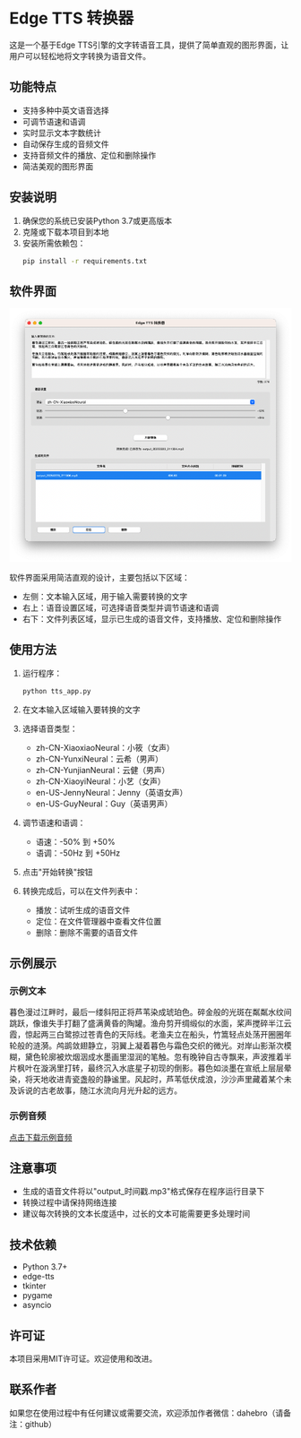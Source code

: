 # Edge TTS 转换器

这是一个基于Edge TTS引擎的文字转语音工具，提供了简单直观的图形界面，让用户可以轻松地将文字转换为语音文件。

## 功能特点

- 支持多种中英文语音选择
- 可调节语速和语调
- 实时显示文本字数统计
- 自动保存生成的音频文件
- 支持音频文件的播放、定位和删除操作
- 简洁美观的图形界面

## 安装说明

1. 确保您的系统已安装Python 3.7或更高版本
2. 克隆或下载本项目到本地
3. 安装所需依赖包：
   ```bash
   pip install -r requirements.txt
   ```

## 软件界面

![软件界面截图](images/interface.png)

软件界面采用简洁直观的设计，主要包括以下区域：
- 左侧：文本输入区域，用于输入需要转换的文字
- 右上：语音设置区域，可选择语音类型并调节语速和语调
- 右下：文件列表区域，显示已生成的语音文件，支持播放、定位和删除操作

## 使用方法

1. 运行程序：
   ```bash
   python tts_app.py
   ```

2. 在文本输入区域输入要转换的文字

3. 选择语音类型：
   - zh-CN-XiaoxiaoNeural：小筱（女声）
   - zh-CN-YunxiNeural：云希（男声）
   - zh-CN-YunjianNeural：云健（男声）
   - zh-CN-XiaoyiNeural：小艺（女声）
   - en-US-JennyNeural：Jenny（英语女声）
   - en-US-GuyNeural：Guy（英语男声）

4. 调节语速和语调：
   - 语速：-50% 到 +50%
   - 语调：-50Hz 到 +50Hz

5. 点击"开始转换"按钮

6. 转换完成后，可以在文件列表中：
   - 播放：试听生成的语音文件
   - 定位：在文件管理器中查看文件位置
   - 删除：删除不需要的语音文件

## 示例展示

### 示例文本

暮色漫过江畔时，最后一缕斜阳正将芦苇染成琥珀色。碎金般的光斑在粼粼水纹间跳跃，像谁失手打翻了盛满黄昏的陶罐。渔舟剪开绸缎似的水面，桨声搅碎半江云霞，惊起两三白鹭掠过苍青色的天际线。老渔夫立在船头，竹篙轻点处荡开圈圈年轮般的涟漪。鸬鹚敛翅静立，羽翼上凝着暮色与霜色交织的微光。对岸山影渐次模糊，黛色轮廓被炊烟洇成水墨画里湿润的笔触。忽有晚钟自古寺飘来，声波推着半片枫叶在漩涡里打转，最终沉入水底星子初现的倒影。暮色如淡墨在宣纸上层层晕染，将天地收进青瓷盏般的静谧里。风起时，芦苇低伏成浪，沙沙声里藏着某个未及诉说的古老故事，随江水流向月光升起的远方。

### 示例音频

[点击下载示例音频](https://github.com/dahebro/gen_voice_by_Edge_tts/raw/main/examples/output_20250223_211304.mp3)

## 注意事项

- 生成的语音文件将以"output_时间戳.mp3"格式保存在程序运行目录下
- 转换过程中请保持网络连接
- 建议每次转换的文本长度适中，过长的文本可能需要更多处理时间

## 技术依赖

- Python 3.7+
- edge-tts
- tkinter
- pygame
- asyncio

## 许可证

本项目采用MIT许可证。欢迎使用和改进。

## 联系作者

如果您在使用过程中有任何建议或需要交流，欢迎添加作者微信：dahebro（请备注：github）